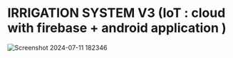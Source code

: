 # IRRIGATION SYSTEM V3 (IoT : cloud with firebase + android application )


![Screenshot 2024-07-11 182346](https://github.com/user-attachments/assets/b505d186-5150-4f8a-aa37-6e55f0e8ef78)
